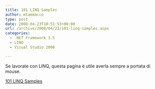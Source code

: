 ```yaml
---
title: 101 LINQ Samples
author: mtammacco
type: post
date: 2008-04-23T10:51:53+00:00
url: /archive/2008/04/23/101-linq-samples.aspx
categories:
  - .NET Framework 3.5
  - LINQ
  - Visual Studio 2008

---
```

Se lavorate con LINQ, questa pagina è utile averla sempre a portata di mouse. 

[101 LINQ Samples][1]

 [1]: http://msdn2.microsoft.com/en-us/vcsharp/aa336746.aspx